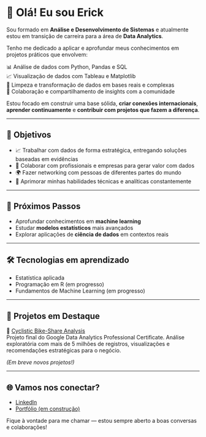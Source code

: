 # 👋 Olá! Eu sou Erick

Sou formado em **Análise e Desenvolvimento de Sistemas** e atualmente estou em transição de carreira para a área de **Data Analytics**.

Tenho me dedicado a aplicar e aprofundar meus conhecimentos em projetos práticos que envolvem:

📊 Análise de dados com Python, Pandas e SQL  
📈 Visualização de dados com Tableau e Matplotlib  
📂 Limpeza e transformação de dados em bases reais e complexas  
🤝 Colaboração e compartilhamento de insights com a comunidade  

Estou focado em construir uma base sólida, **criar conexões internacionais**, **aprender continuamente** e **contribuir com projetos que fazem a diferença**.

---

## 🎯 Objetivos

- 📈 Trabalhar com dados de forma estratégica, entregando soluções baseadas em evidências  
- 🤝 Colaborar com profissionais e empresas para gerar valor com dados  
- 🌍 Fazer networking com pessoas de diferentes partes do mundo  
- 🚀 Aprimorar minhas habilidades técnicas e analíticas constantemente  

---

## 🧠 Próximos Passos

- Aprofundar conhecimentos em **machine learning**  
- Estudar **modelos estatísticos** mais avançados  
- Explorar aplicações de **ciência de dados** em contextos reais  

---

## 🛠️ Tecnologias em aprendizado

- Estatística aplicada
- Programação em R (em progresso)
- Fundamentos de Machine Learning (em progresso)  

---

## 💼 Projetos em Destaque

🔹 [Cyclistic Bike-Share Analysis](https://github.com/Ericksant10/cyclistic-bike-share-project)  
Projeto final do Google Data Analytics Professional Certificate. Análise exploratória com mais de 5 milhões de registros, visualizações e recomendações estratégicas para o negócio.

_(Em breve novos projetos!)_

---

## 🌐 Vamos nos conectar?

- [LinkedIn](https://www.linkedin.com/in/seuusuario)  
- [Portfólio (em construção)](https://linkdoprotfolio.com)  

Fique à vontade para me chamar — estou sempre aberto a boas conversas e colaborações!
